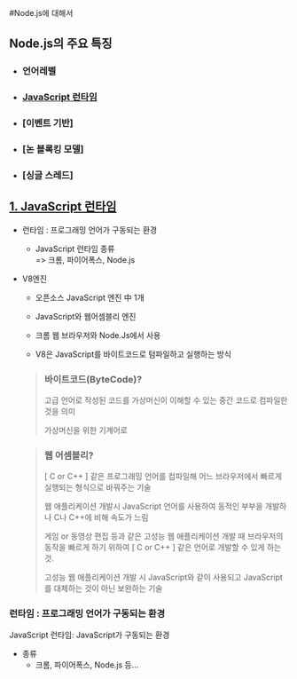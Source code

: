 #Node.js에 대해서

## Node.js의 주요 특징

- ### 언어레벨
-  ### [JavaScript 런타임](#1-JavaScript-런타임)
-  ### [이벤트 기반]
-  ### [논 블록킹 모델]
-  ### [싱글 스레드]

## [1. JavaScript 런타임](#nodejs의-주요-특징)

-  런타임 : 프로그래밍 언어가 구동되는 환경

   -  JavaScript 런타임 종류\
       => 크롬, 파이어폭스, Node.js

-  V8엔진

   -  오픈소스 JavaScript 엔진 中 1개

   -  JavaScript와 웹어셈블리 엔진

   -  크롬 웹 브라우저와 Node.Js에서 사용

   -  V8은 JavaScript를 바이트코드로 텀파일하고 실행하는 방식

   > ### 바이트코드(ByteCode)?
   >
   > 고급 언어로 작성된 코드를 가상머신이 이해할 수 있는 중간 코드로 컴파일한 것을 의미
   >
   > 가상머신을 위한 기계어로 

   > ### 웹 어셈블리?
   >
   > [ C or C++ ] 같은 프로그래밍 언어를 컴파일해 어느 브라우저에서 빠르게 실행되는 형식으로 바꿔주는 기술
   >
   > 웹 애플리케이션 개발시 JavaScript 언어를 사용하여 동적인 부부을 개발하나 C나 C++에 비해 속도가 느림
   >
   > 게임 or 동영상 편집 등과 같은 고성능 웹 애플리케이션 개발 때 브라우저의 동작을 빠르게 하기 위하여 [ C or C++ ] 같은 언어로 개발할 수 있게 하는것.
   >
   > 고성능 웹 애플리케이션 개발 시 JavaScript와 같이 사용되고 JavaScript를 대체하는 것이 아닌 보완하는 기술

### 런타임 : 프로그래밍 언어가 구동되는 환경

JavaScript 런타임: JavaScript가 구동되는 환경

-  종류
   -  크롬, 파이어폭스, Node.js 등...
